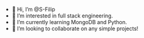 - 👋 Hi, I’m @S-Filip
- 👀 I’m interested in full stack engineering.
- 🌱 I’m currently learning MongoDB and Python.
- 💞️ I’m looking to collaborate on any simple projects!

<!---
S-Filip/S-Filip is a ✨ special ✨ repository because its `README.md` (this file) appears on your GitHub profile.
You can click the Preview link to take a look at your changes.
--->
